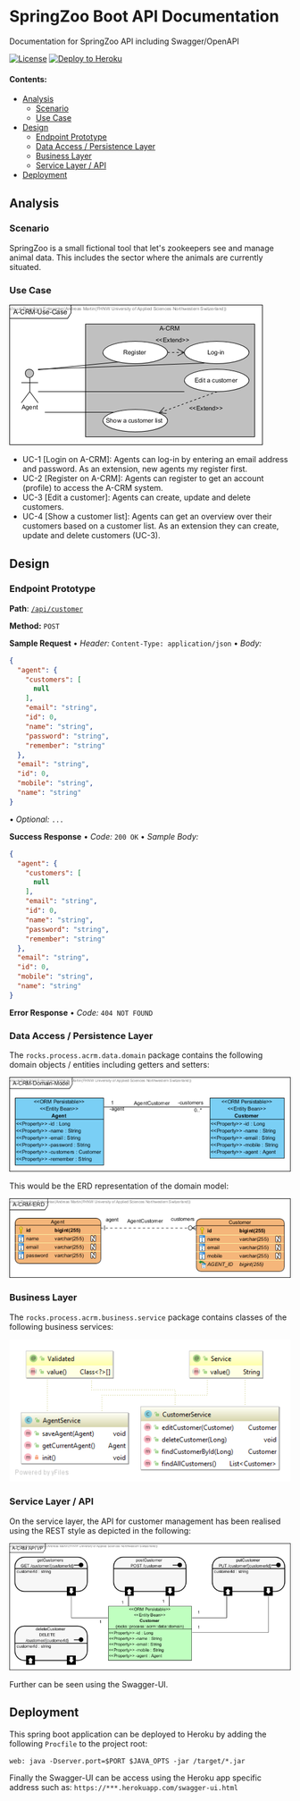# SpringZoo Boot API Documentation

Documentation for SpringZoo API including Swagger/OpenAPI

[![License](http://img.shields.io/:license-apache-blue.svg)](http://www.apache.org/licenses/LICENSE-2.0.html)
[![Deploy to Heroku](https://img.shields.io/badge/deploy%20to-Heroku-6762a6.svg?longCache=true)](https://heroku.com/deploy)

#### Contents:
- [Analysis](#analysis)
  - [Scenario](#scenario)
  - [Use Case](#use-case)
- [Design](#design)
  - [Endpoint Prototype](#endpoint-prototype)
  - [Data Access / Persistence Layer](#data-access--persistence-layer)
  - [Business Layer](#business-layer)
  - [Service Layer / API](#service-layer--api)
- [Deployment](#deployment)

## Analysis

### Scenario

SpringZoo is a small fictional tool that let's zookeepers see and manage animal data. This includes the sector where the animals are currently situated.

### Use Case
![](images/A-CRM-Use-Case.png)
- UC-1 [Login on A-CRM]: Agents can log-in by entering an email address and password. As an extension, new agents my register first.
- UC-2 [Register on A-CRM]: Agents can register to get an account (profile) to access the A-CRM system.
- UC-3 [Edit a customer]: Agents can create, update and delete customers.
- UC-4 [Show a customer list]: Agents can get an overview over their customers based on a customer list. As an extension they can create, update and delete customers (UC-3).

## Design

### Endpoint Prototype
**Path**: [`/api/customer`](/api/customer) 

**Method:** `POST`

**Sample Request**  • *Header:* `Content-Type: application/json` • *Body:*

```JSON
{
  "agent": {
    "customers": [
      null
    ],
    "email": "string",
    "id": 0,
    "name": "string",
    "password": "string",
    "remember": "string"
  },
  "email": "string",
  "id": 0,
  "mobile": "string",
  "name": "string"
}
```

• *Optional:* `...`
  
**Success Response**  • *Code:* `200 OK` • *Sample Body:*

```JSON
{
  "agent": {
    "customers": [
      null
    ],
    "email": "string",
    "id": 0,
    "name": "string",
    "password": "string",
    "remember": "string"
  },
  "email": "string",
  "id": 0,
  "mobile": "string",
  "name": "string"
}
```

**Error Response** • *Code:* `404 NOT FOUND`

### Data Access / Persistence Layer

The `rocks.process.acrm.data.domain` package contains the following domain objects / entities including getters and setters:

![](images/A-CRM-Domain-Model.png)

This would be the ERD representation of the domain model:

![](images/A-CRM-ERD.png)

### Business Layer

The `rocks.process.acrm.business.service` package contains classes of the following business services:

![](images/business-service.png)


### Service Layer / API

On the service layer, the API for customer management has been realised using the REST style as depicted in the following:

![](images/api-endpoint-vp.png)

Further can be seen using the Swagger-UI.

## Deployment

This spring boot application can be deployed to Heroku by adding the following `Procfile` to the project root:
```console
web: java -Dserver.port=$PORT $JAVA_OPTS -jar /target/*.jar
```

Finally the Swagger-UI can be access using the Heroku app specific address such as: `https://***.herokuapp.com/swagger-ui.html`